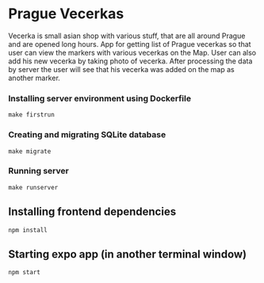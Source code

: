 # Prague Vecerkas

Vecerka is small asian shop with various stuff, that are all around Prague and are opened long hours.
App for getting list of Prague vecerkas so that user can view the markers with various vecerkas on the Map. 
User can also add his new vecerka by taking photo of vecerka. After processing the data by server the user will see 
that his vecerka was added on the map as another marker.

### Installing server environment using Dockerfile

```
make firstrun   
```

### Creating and migrating SQLite database

```
make migrate   
```

### Running server

```
make runserver   
```

## Installing frontend dependencies

```
npm install
```

## Starting expo app (in another terminal window)

```
npm start
```
